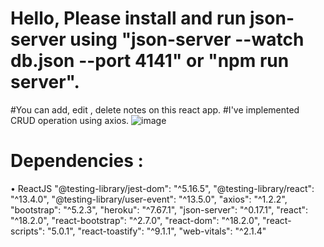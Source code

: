 # Hello, Please install and run json-server using "json-server --watch db.json --port 4141" or "npm run server".


#You can add, edit , delete notes on this react app.
#I've implemented CRUD operation using axios.
![image](https://user-images.githubusercontent.com/100615776/211977681-a9b5d3ed-dd6f-4e1f-a37a-bade3b0815de.png)


# Dependencies :
• ReactJS
    "@testing-library/jest-dom": "^5.16.5",
    "@testing-library/react": "^13.4.0",
    "@testing-library/user-event": "^13.5.0",
    "axios": "^1.2.2",
    "bootstrap": "^5.2.3",
    "heroku": "^7.67.1",
    "json-server": "^0.17.1",
    "react": "^18.2.0",
    "react-bootstrap": "^2.7.0",
    "react-dom": "^18.2.0",
    "react-scripts": "5.0.1",
    "react-toastify": "^9.1.1",
    "web-vitals": "^2.1.4"
